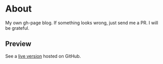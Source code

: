 # About

My own gh-page blog.
If something looks wrong, just send me a PR. I will be grateful.

## Preview

See a [live version](https://jerbiahmed.github.io) hosted on GitHub.
